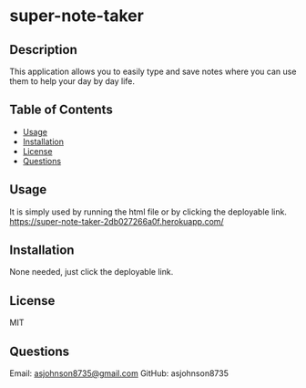 # super-note-taker

## Description
This application allows you to easily type and save notes where you can use them to help your day by day life.

## Table of Contents

- [Usage](#Usage)
- [Installation](#installation)
- [License](#license)
- [Questions](#questions)

## Usage
It is simply used by running the html file or by clicking the deployable link. https://super-note-taker-2db027266a0f.herokuapp.com/

## Installation
None needed, just click the deployable link.

## License
MIT

## Questions
Email: asjohnson8735@gmail.com
GitHub: asjohnson8735
